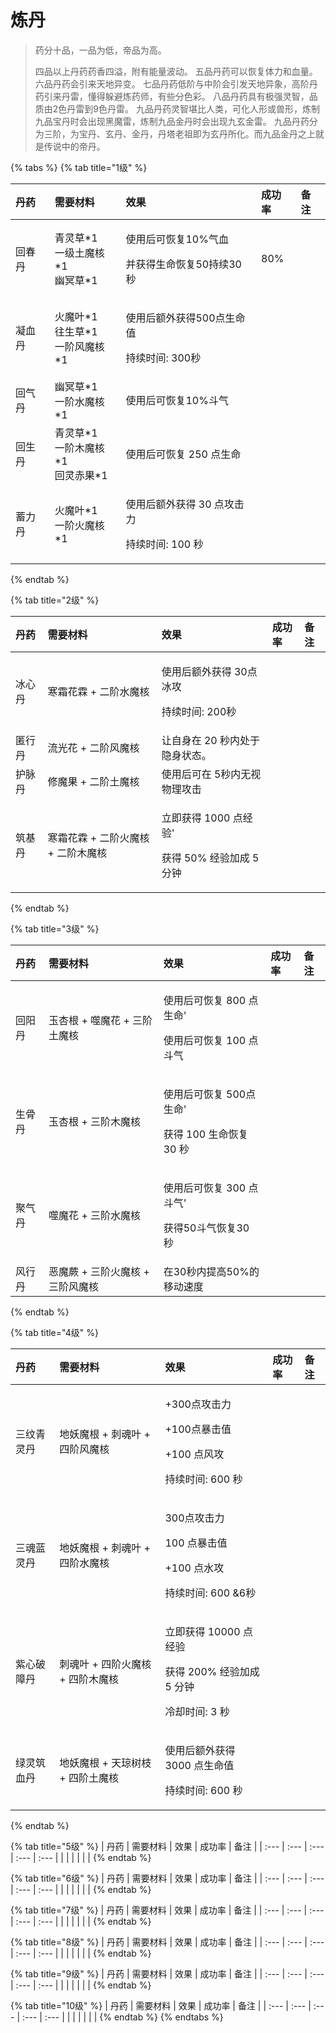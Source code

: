 # 炼丹

> 药分十品，一品为低，帝品为高。 
>
> 四品以上丹药药香四溢，附有能量波动。 五品丹药可以恢复体力和血量。 六品丹药会引来天地异变。 七品丹药低阶与中阶会引发天地异象，高阶丹药引来丹雷，懂得躲避炼药师，有些分色彩。 八品丹药具有极强灵智，品质由2色丹雷到9色丹雷。 九品丹药灵智堪比人类，可化人形或兽形，炼制九品宝丹时会出现黑魔雷，炼制九品金丹时会出现九玄金雷。 九品丹药分为三阶，为宝丹、玄丹、金丹，丹塔老祖即为玄丹所化。而九品金丹之上就是传说中的帝丹。

{% tabs %}
{% tab title="1级" %}
<table>
  <thead>
    <tr>
      <th style="text-align:left">&#x4E39;&#x836F;</th>
      <th style="text-align:left">&#x9700;&#x8981;&#x6750;&#x6599;</th>
      <th style="text-align:left">&#x6548;&#x679C;</th>
      <th style="text-align:left">&#x6210;&#x529F;&#x7387;</th>
      <th style="text-align:left">&#x5907;&#x6CE8;</th>
    </tr>
  </thead>
  <tbody>
    <tr>
      <td style="text-align:left">&#x56DE;&#x6625;&#x4E39;</td>
      <td style="text-align:left">&#x9752;&#x7075;&#x8349;*1
        <br />&#x4E00;&#x7EA7;&#x571F;&#x9B54;&#x6838;*1
        <br />&#x5E7D;&#x51A5;&#x8349;*1</td>
      <td style="text-align:left">
        <p>&#x4F7F;&#x7528;&#x540E;&#x53EF;&#x6062;&#x590D;10%&#x6C14;&#x8840;</p>
        <p>&#x5E76;&#x83B7;&#x5F97;&#x751F;&#x547D;&#x6062;&#x590D;50&#x6301;&#x7EED;30&#x79D2;</p>
      </td>
      <td style="text-align:left">80%</td>
      <td style="text-align:left"></td>
    </tr>
    <tr>
      <td style="text-align:left">&#x51DD;&#x8840;&#x4E39;</td>
      <td style="text-align:left">&#x706B;&#x9B54;&#x53F6;*1
        <br />&#x5F80;&#x751F;&#x8349;*1
        <br />&#x4E00;&#x9636;&#x98CE;&#x9B54;&#x6838;*1</td>
      <td style="text-align:left">
        <p>&#x4F7F;&#x7528;&#x540E;&#x989D;&#x5916;&#x83B7;&#x5F97;500&#x70B9;&#x751F;&#x547D;&#x503C;</p>
        <p>&#x6301;&#x7EED;&#x65F6;&#x95F4;: 300&#x79D2;</p>
      </td>
      <td style="text-align:left"></td>
      <td style="text-align:left"></td>
    </tr>
    <tr>
      <td style="text-align:left">&#x56DE;&#x6C14;&#x4E39;</td>
      <td style="text-align:left">&#x5E7D;&#x51A5;&#x8349;*1
        <br />&#x4E00;&#x9636;&#x6C34;&#x9B54;&#x6838;*1</td>
      <td style="text-align:left">&#x4F7F;&#x7528;&#x540E;&#x53EF;&#x6062;&#x590D;10%&#x6597;&#x6C14;</td>
      <td
      style="text-align:left"></td>
        <td style="text-align:left"></td>
    </tr>
    <tr>
      <td style="text-align:left">&#x56DE;&#x751F;&#x4E39;</td>
      <td style="text-align:left">&#x9752;&#x7075;&#x8349;*1
        <br />&#x4E00;&#x9636;&#x6728;&#x9B54;&#x6838;*1
        <br />&#x56DE;&#x7075;&#x8D64;&#x679C;*1</td>
      <td style="text-align:left">&#x4F7F;&#x7528;&#x540E;&#x53EF;&#x6062;&#x590D; 250 &#x70B9;&#x751F;&#x547D;</td>
      <td
      style="text-align:left"></td>
        <td style="text-align:left"></td>
    </tr>
    <tr>
      <td style="text-align:left">&#x84C4;&#x529B;&#x4E39;</td>
      <td style="text-align:left">&#x706B;&#x9B54;&#x53F6;*1
        <br />&#x4E00;&#x9636;&#x706B;&#x9B54;&#x6838;*1</td>
      <td style="text-align:left">
        <p></p>
        <p>&#x4F7F;&#x7528;&#x540E;&#x989D;&#x5916;&#x83B7;&#x5F97; 30 &#x70B9;&#x653B;&#x51FB;&#x529B;</p>
        <p>&#x6301;&#x7EED;&#x65F6;&#x95F4;: 100 &#x79D2;</p>
      </td>
      <td style="text-align:left"></td>
      <td style="text-align:left"></td>
    </tr>
  </tbody>
</table>
{% endtab %}

{% tab title="2级" %}
<table>
  <thead>
    <tr>
      <th style="text-align:left">&#x4E39;&#x836F;</th>
      <th style="text-align:left">&#x9700;&#x8981;&#x6750;&#x6599;</th>
      <th style="text-align:left">&#x6548;&#x679C;</th>
      <th style="text-align:left">&#x6210;&#x529F;&#x7387;</th>
      <th style="text-align:left">&#x5907;&#x6CE8;</th>
    </tr>
  </thead>
  <tbody>
    <tr>
      <td style="text-align:left">&#x51B0;&#x5FC3;&#x4E39;</td>
      <td style="text-align:left">&#x5BD2;&#x971C;&#x82B1;&#x9716; + &#x4E8C;&#x9636;&#x6C34;&#x9B54;&#x6838;</td>
      <td
      style="text-align:left">
        <p>&#x4F7F;&#x7528;&#x540E;&#x989D;&#x5916;&#x83B7;&#x5F97; 30&#x70B9;&#x51B0;&#x653B;</p>
        <p>&#x6301;&#x7EED;&#x65F6;&#x95F4;: 200&#x79D2;</p>
        </td>
        <td style="text-align:left"></td>
        <td style="text-align:left"></td>
    </tr>
    <tr>
      <td style="text-align:left">&#x533F;&#x884C;&#x4E39;</td>
      <td style="text-align:left">&#x6D41;&#x5149;&#x82B1; + &#x4E8C;&#x9636;&#x98CE;&#x9B54;&#x6838;</td>
      <td
      style="text-align:left">&#x8BA9;&#x81EA;&#x8EAB;&#x5728; 20 &#x79D2;&#x5185;&#x5904;&#x4E8E;&#x9690;&#x8EAB;&#x72B6;&#x6001;&#x3002;</td>
        <td
        style="text-align:left"></td>
          <td style="text-align:left"></td>
    </tr>
    <tr>
      <td style="text-align:left">&#x62A4;&#x8109;&#x4E39;</td>
      <td style="text-align:left">&#x4FEE;&#x9B54;&#x679C; + &#x4E8C;&#x9636;&#x571F;&#x9B54;&#x6838;</td>
      <td
      style="text-align:left">&#x4F7F;&#x7528;&#x540E;&#x53EF;&#x5728; 5&#x79D2;&#x5185;&#x65E0;&#x89C6;&#x7269;&#x7406;&#x653B;&#x51FB;</td>
        <td
        style="text-align:left"></td>
          <td style="text-align:left"></td>
    </tr>
    <tr>
      <td style="text-align:left">&#x7B51;&#x57FA;&#x4E39;</td>
      <td style="text-align:left">&#x5BD2;&#x971C;&#x82B1;&#x9716; + &#x4E8C;&#x9636;&#x706B;&#x9B54;&#x6838;
        + &#x4E8C;&#x9636;&#x6728;&#x9B54;&#x6838;</td>
      <td style="text-align:left">
        <p>&#x7ACB;&#x5373;&#x83B7;&#x5F97; 1000 &#x70B9;&#x7ECF;&#x9A8C;&apos;</p>
        <p>&#x83B7;&#x5F97; 50% &#x7ECF;&#x9A8C;&#x52A0;&#x6210; 5 &#x5206;&#x949F;</p>
      </td>
      <td style="text-align:left"></td>
      <td style="text-align:left"></td>
    </tr>
  </tbody>
</table>
{% endtab %}

{% tab title="3级" %}
<table>
  <thead>
    <tr>
      <th style="text-align:left">&#x4E39;&#x836F;</th>
      <th style="text-align:left">&#x9700;&#x8981;&#x6750;&#x6599;</th>
      <th style="text-align:left">&#x6548;&#x679C;</th>
      <th style="text-align:left">&#x6210;&#x529F;&#x7387;</th>
      <th style="text-align:left">&#x5907;&#x6CE8;</th>
    </tr>
  </thead>
  <tbody>
    <tr>
      <td style="text-align:left">&#x56DE;&#x9633;&#x4E39;</td>
      <td style="text-align:left">&#x7389;&#x674F;&#x6839; + &#x566C;&#x9B54;&#x82B1; + &#x4E09;&#x9636;&#x571F;&#x9B54;&#x6838;</td>
      <td
      style="text-align:left">
        <p></p>
        <p>&#x4F7F;&#x7528;&#x540E;&#x53EF;&#x6062;&#x590D; 800 &#x70B9;&#x751F;&#x547D;&apos;</p>
        <p>&#x4F7F;&#x7528;&#x540E;&#x53EF;&#x6062;&#x590D; 100 &#x70B9;&#x6597;&#x6C14;</p>
        </td>
        <td style="text-align:left"></td>
        <td style="text-align:left"></td>
    </tr>
    <tr>
      <td style="text-align:left">&#x751F;&#x9AA8;&#x4E39;</td>
      <td style="text-align:left">&#x7389;&#x674F;&#x6839; + &#x4E09;&#x9636;&#x6728;&#x9B54;&#x6838;</td>
      <td
      style="text-align:left">
        <p></p>
        <p>&#x4F7F;&#x7528;&#x540E;&#x53EF;&#x6062;&#x590D; 500&#x70B9;&#x751F;&#x547D;&apos;</p>
        <p>&#x83B7;&#x5F97; 100 &#x751F;&#x547D;&#x6062;&#x590D; 30 &#x79D2;</p>
        </td>
        <td style="text-align:left"></td>
        <td style="text-align:left"></td>
    </tr>
    <tr>
      <td style="text-align:left">&#x805A;&#x6C14;&#x4E39;</td>
      <td style="text-align:left">&#x566C;&#x9B54;&#x82B1; + &#x4E09;&#x9636;&#x6C34;&#x9B54;&#x6838;</td>
      <td
      style="text-align:left">
        <p></p>
        <p>&#x4F7F;&#x7528;&#x540E;&#x53EF;&#x6062;&#x590D; 300 &#x70B9;&#x6597;&#x6C14;&apos;</p>
        <p>&#x83B7;&#x5F97;50&#x6597;&#x6C14;&#x6062;&#x590D;30 &#x79D2;</p>
        </td>
        <td style="text-align:left"></td>
        <td style="text-align:left"></td>
    </tr>
    <tr>
      <td style="text-align:left">&#x98CE;&#x884C;&#x4E39;</td>
      <td style="text-align:left">&#x6076;&#x9B54;&#x8568; + &#x4E09;&#x9636;&#x706B;&#x9B54;&#x6838; +
        &#x4E09;&#x9636;&#x98CE;&#x9B54;&#x6838;</td>
      <td style="text-align:left">&#x5728;30&#x79D2;&#x5185;&#x63D0;&#x9AD8;50%&#x7684;&#x79FB;&#x52A8;&#x901F;&#x5EA6;</td>
      <td
      style="text-align:left"></td>
        <td style="text-align:left"></td>
    </tr>
  </tbody>
</table>
{% endtab %}

{% tab title="4级" %}
<table>
  <thead>
    <tr>
      <th style="text-align:left">&#x4E39;&#x836F;</th>
      <th style="text-align:left">&#x9700;&#x8981;&#x6750;&#x6599;</th>
      <th style="text-align:left">&#x6548;&#x679C;</th>
      <th style="text-align:left">&#x6210;&#x529F;&#x7387;</th>
      <th style="text-align:left">&#x5907;&#x6CE8;</th>
    </tr>
  </thead>
  <tbody>
    <tr>
      <td style="text-align:left">&#x4E09;&#x7EB9;&#x9752;&#x7075;&#x4E39;</td>
      <td style="text-align:left">&#x5730;&#x5996;&#x9B54;&#x6839; + &#x523A;&#x9B42;&#x53F6; + &#x56DB;&#x9636;&#x98CE;&#x9B54;&#x6838;</td>
      <td
      style="text-align:left">
        <p></p>
        <p>+300&#x70B9;&#x653B;&#x51FB;&#x529B;</p>
        <p>+100&#x70B9;&#x66B4;&#x51FB;&#x503C;</p>
        <p>+100 &#x70B9;&#x98CE;&#x653B;</p>
        <p>&#x6301;&#x7EED;&#x65F6;&#x95F4;: 600 &#x79D2;</p>
        </td>
        <td style="text-align:left"></td>
        <td style="text-align:left"></td>
    </tr>
    <tr>
      <td style="text-align:left">&#x4E09;&#x9B42;&#x84DD;&#x7075;&#x4E39;</td>
      <td style="text-align:left">&#x5730;&#x5996;&#x9B54;&#x6839; + &#x523A;&#x9B42;&#x53F6; + &#x56DB;&#x9636;&#x6C34;&#x9B54;&#x6838;</td>
      <td
      style="text-align:left">
        <p></p>
        <p>300&#x70B9;&#x653B;&#x51FB;&#x529B;</p>
        <p>100 &#x70B9;&#x66B4;&#x51FB;&#x503C;</p>
        <p>+100 &#x70B9;&#x6C34;&#x653B;</p>
        <p>&#x6301;&#x7EED;&#x65F6;&#x95F4;: 600 &amp;6&#x79D2;</p>
        </td>
        <td style="text-align:left"></td>
        <td style="text-align:left"></td>
    </tr>
    <tr>
      <td style="text-align:left">&#x7D2B;&#x5FC3;&#x7834;&#x969C;&#x4E39;</td>
      <td style="text-align:left">&#x523A;&#x9B42;&#x53F6; + &#x56DB;&#x9636;&#x706B;&#x9B54;&#x6838; +
        &#x56DB;&#x9636;&#x6728;&#x9B54;&#x6838;</td>
      <td style="text-align:left">
        <p></p>
        <p>&#x7ACB;&#x5373;&#x83B7;&#x5F97; 10000 &#x70B9;&#x7ECF;&#x9A8C;</p>
        <p>&#x83B7;&#x5F97; 200% &#x7ECF;&#x9A8C;&#x52A0;&#x6210; 5 &#x5206;&#x949F;</p>
        <p>&#x51B7;&#x5374;&#x65F6;&#x95F4;: 3 &#x79D2;</p>
      </td>
      <td style="text-align:left"></td>
      <td style="text-align:left"></td>
    </tr>
    <tr>
      <td style="text-align:left">&#x7EFF;&#x7075;&#x7B51;&#x8840;&#x4E39;</td>
      <td style="text-align:left">&#x5730;&#x5996;&#x9B54;&#x6839; + &#x5929;&#x743C;&#x6811;&#x679D; +
        &#x56DB;&#x9636;&#x571F;&#x9B54;&#x6838;</td>
      <td style="text-align:left">
        <p></p>
        <p>&#x4F7F;&#x7528;&#x540E;&#x989D;&#x5916;&#x83B7;&#x5F97; 3000 &#x70B9;&#x751F;&#x547D;&#x503C;</p>
        <p>&#x6301;&#x7EED;&#x65F6;&#x95F4;: 600 &#x79D2;</p>
      </td>
      <td style="text-align:left"></td>
      <td style="text-align:left"></td>
    </tr>
  </tbody>
</table>
{% endtab %}

{% tab title="5级" %}
| 丹药 | 需要材料 | 效果 | 成功率 | 备注 |
| :--- | :--- | :--- | :--- | :--- |
|  |  |  |  |  |
{% endtab %}

{% tab title="6级" %}
| 丹药 | 需要材料 | 效果 | 成功率 | 备注 |
| :--- | :--- | :--- | :--- | :--- |
|  |  |  |  |  |
{% endtab %}

{% tab title="7级" %}
| 丹药 | 需要材料 | 效果 | 成功率 | 备注 |
| :--- | :--- | :--- | :--- | :--- |
|  |  |  |  |  |
{% endtab %}

{% tab title="8级" %}
| 丹药 | 需要材料 | 效果 | 成功率 | 备注 |
| :--- | :--- | :--- | :--- | :--- |
|  |  |  |  |  |
{% endtab %}

{% tab title="9级" %}
| 丹药 | 需要材料 | 效果 | 成功率 | 备注 |
| :--- | :--- | :--- | :--- | :--- |
|  |  |  |  |  |
{% endtab %}

{% tab title="10级" %}
| 丹药 | 需要材料 | 效果 | 成功率 | 备注 |
| :--- | :--- | :--- | :--- | :--- |
|  |  |  |  |  |
{% endtab %}
{% endtabs %}




